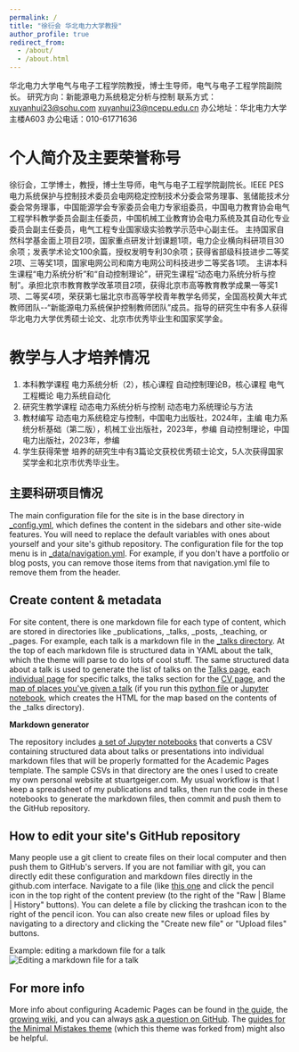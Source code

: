 ```yaml
---
permalink: /
title: "徐衍会 华北电力大学教授"
author_profile: true
redirect_from: 
  - /about/
  - /about.html
---
```


华北电力大学电气与电子工程学院教授，博士生导师，电气与电子工程学院副院长。
研究方向：新能源电力系统稳定分析与控制
联系方式：xuyanhui23@sohu.com xuyanhui23@ncepu.edu.cn
办公地址：华北电力大学 主楼A603
办公电话：010-61771636


个人简介及主要荣誉称号
======
徐衍会，工学博士，教授，博士生导师，电气与电子工程学院副院长。IEEE PES电力系统保护与控制技术委员会电网稳定控制技术分委会常务理事、氢储能技术分委会常务理事，中国能源学会专家委员会电力专家组委员，中国电力教育协会电气工程学科教学委员会副主任委员，中国机械工业教育协会电力系统及其自动化专业委员会副主任委员，电气工程专业国家级实验教学示范中心副主任。
主持国家自然科学基金面上项目2项，国家重点研发计划课题1项，电力企业横向科研项目30余项；发表学术论文100余篇，授权发明专利30余项；获得省部级科技进步二等奖2项、三等奖1项，国家电网公司和南方电网公司科技进步二等奖各1项。
主讲本科生课程“电力系统分析”和“自动控制理论”，研究生课程“动态电力系统分析与控制”。承担北京市教育教学改革项目2项，获得北京市高等教育教学成果一等奖1项、二等奖4项，荣获第七届北京市高等学校青年教学名师奖，全国高校黄大年式教师团队--“新能源电力系统保护控制教师团队”成员。指导的研究生中有多人获得华北电力大学优秀硕士论文、北京市优秀毕业生和国家奖学金。

教学与人才培养情况
======
1. 本科教学课程
  电力系统分析（2），核心课程
  自动控制理论B，核心课程
  电气工程概论
  电力系统自动化
1. 研究生教学课程
   动态电力系统分析与控制
   动态电力系统理论与方法
1. 教材编写
   动态电力系统稳定与控制，中国电力出版社，2024年，主编
   电力系统分析基础（第二版），机械工业出版社，2023年，参编
   自动控制理论，中国电力出版社，2023年，参编
1. 学生获得荣誉
   培养的研究生中有3篇论文获校优秀硕士论文，5人次获得国家奖学金和北京市优秀毕业生。


主要科研项目情况
------
The main configuration file for the site is in the base directory in [_config.yml](https://github.com/academicpages/academicpages.github.io/blob/master/_config.yml), which defines the content in the sidebars and other site-wide features. You will need to replace the default variables with ones about yourself and your site's github repository. The configuration file for the top menu is in [_data/navigation.yml](https://github.com/academicpages/academicpages.github.io/blob/master/_data/navigation.yml). For example, if you don't have a portfolio or blog posts, you can remove those items from that navigation.yml file to remove them from the header. 

Create content & metadata
------
For site content, there is one markdown file for each type of content, which are stored in directories like _publications, _talks, _posts, _teaching, or _pages. For example, each talk is a markdown file in the [_talks directory](https://github.com/academicpages/academicpages.github.io/tree/master/_talks). At the top of each markdown file is structured data in YAML about the talk, which the theme will parse to do lots of cool stuff. The same structured data about a talk is used to generate the list of talks on the [Talks page](https://academicpages.github.io/talks), each [individual page](https://academicpages.github.io/talks/2012-03-01-talk-1) for specific talks, the talks section for the [CV page](https://academicpages.github.io/cv), and the [map of places you've given a talk](https://academicpages.github.io/talkmap.html) (if you run this [python file](https://github.com/academicpages/academicpages.github.io/blob/master/talkmap.py) or [Jupyter notebook](https://github.com/academicpages/academicpages.github.io/blob/master/talkmap.ipynb), which creates the HTML for the map based on the contents of the _talks directory).

**Markdown generator**

The repository includes [a set of Jupyter notebooks](https://github.com/academicpages/academicpages.github.io/tree/master/markdown_generator
) that converts a CSV containing structured data about talks or presentations into individual markdown files that will be properly formatted for the Academic Pages template. The sample CSVs in that directory are the ones I used to create my own personal website at stuartgeiger.com. My usual workflow is that I keep a spreadsheet of my publications and talks, then run the code in these notebooks to generate the markdown files, then commit and push them to the GitHub repository.

How to edit your site's GitHub repository
------
Many people use a git client to create files on their local computer and then push them to GitHub's servers. If you are not familiar with git, you can directly edit these configuration and markdown files directly in the github.com interface. Navigate to a file (like [this one](https://github.com/academicpages/academicpages.github.io/blob/master/_talks/2012-03-01-talk-1.md) and click the pencil icon in the top right of the content preview (to the right of the "Raw | Blame | History" buttons). You can delete a file by clicking the trashcan icon to the right of the pencil icon. You can also create new files or upload files by navigating to a directory and clicking the "Create new file" or "Upload files" buttons. 

Example: editing a markdown file for a talk
![Editing a markdown file for a talk](/images/editing-talk.png)

For more info
------
More info about configuring Academic Pages can be found in [the guide](https://academicpages.github.io/markdown/), the [growing wiki](https://github.com/academicpages/academicpages.github.io/wiki), and you can always [ask a question on GitHub](https://github.com/academicpages/academicpages.github.io/discussions). The [guides for the Minimal Mistakes theme](https://mmistakes.github.io/minimal-mistakes/docs/configuration/) (which this theme was forked from) might also be helpful.
